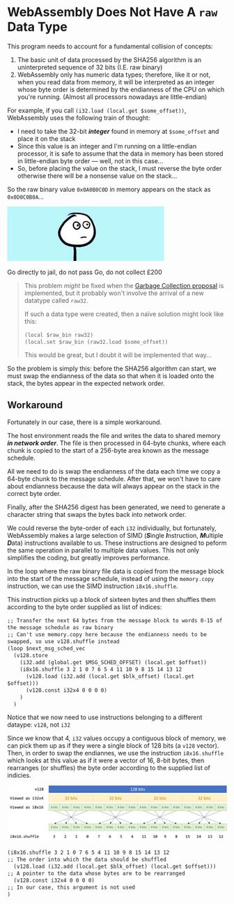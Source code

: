 # WebAssembly Does Not Have A `raw` Data Type

This program needs to account for a fundamental collision of concepts:

1. The basic unit of data processed by the SHA256 algorithm is an uninterpreted sequence of 32 bits (I.E. raw binary)
1. WebAssembly only has numeric data types; therefore, like it or not, when you read data from memory, it will be interpreted as an integer whose byte order is determined by the endianness of the CPU on which you're running.
(Almost all processors nowadays are little-endian)

For example, if you call `(i32.load (local.get $some_offset))`, WebAssembly uses the following train of thought:

* I need to take the 32-bit ***integer*** found in memory at `$some_offset` and place it on the stack
* Since this value is an integer and I'm running on a little-endian processor, it is safe to assume that the data in memory has been stored in little-endian byte order &mdash; well, not in this case...
* So, before placing the value on the stack, I must reverse the byte order otherwise there will be a nonsense value on the stack...

So the raw binary value `0x0A0B0C0D` in memory appears on the stack as `0x0D0C0B0A`...

![Uh...](./img/uh.gif)

Go directly to jail, do not pass Go, do not collect £200

> This problem *might* be fixed when the [Garbage Collection proposal](https://github.com/WebAssembly/gc/blob/master/proposals/gc/MVP.md) is implemented, but it probably won't involve the arrival of a new datatype called `raw32`.
>
> If such a data type were created, then a naïve solution might look like this:
>
> ```wast
> (local $raw_bin raw32)
> (local.set $raw_bin (raw32.load $some_offset))
> ```
>
> This would be great, but I doubt it will be implemented that way...

So the problem is simply this: before the SHA256 algorithm can start, we must swap the endianness of the data so that when it is loaded onto the stack, the bytes appear in the expected network order.


## Workaround

Fortunately in our case, there is a simple workaround.

The host environment reads the file and writes the data to shared memory ***in network order***.
The file is then processed in 64-byte chunks, where each chunk is copied to the start of a 256-byte area known as the message schedule.

All we need to do is swap the endianness of the data each time we copy a 64-byte chunk to the message schedule.
After that, we won't have to care about endianness because the data will always appear on the stack in the correct byte order.

Finally, after the SHA256 digest has been generated, we need to generate a character string that swaps the bytes back into network order.

We could reverse the byte-order of each `i32` individually, but fortunately, WebAssembly makes a large selection of SIMD (***S***ingle ***I***nstruction, ***M***ultiple ***D***ata) instructions available to us.
These instructions are designed to peform the same operation in parallel to multiple data values.
This not only simplifies the coding, but greatly improves performance.

In the loop where the raw binary file data is copied from the message block into the start of the message schedule, instead of using the `memory.copy` instruction, we can use the SIMD instruction `i8x16.shuffle`.

This instruction picks up a block of sixteen bytes and then shuffles them according to the byte order supplied as list of indices:

```wast
;; Transfer the next 64 bytes from the message block to words 0-15 of the message schedule as raw binary
;; Can't use memory.copy here because the endianness needs to be swapped, so use v128.shuffle instead
(loop $next_msg_sched_vec
  (v128.store
    (i32.add (global.get $MSG_SCHED_OFFSET) (local.get $offset))
    (i8x16.shuffle 3 2 1 0 7 6 5 4 11 10 9 8 15 14 13 12
      (v128.load (i32.add (local.get $blk_offset) (local.get $offset)))
      (v128.const i32x4 0 0 0 0)
    )
  )
```

Notice that we now need to use instructions belonging to a different dataype: `v128`, not `i32`

Since we know that 4, `i32` values occupy a contiguous block of memory, we can pick them up as if they were a single block of 128 bits (a `v128` vector).
Then, in order to swap the endiannes, we use the instruction `i8x16.shuffle` which looks at this value as if it were a vector of 16, 8-bit bytes, then rearranges (or shuffles) the byte order according to the supplied list of indicies.

![Swap Endianness using i8x16.shuffle](./img/i8x16.shuffle.png)

```wast
(i8x16.shuffle 3 2 1 0 7 6 5 4 11 10 9 8 15 14 13 12                 ;; The order into which the data should be shuffled
  (v128.load (i32.add (local.get $blk_offset) (local.get $offset)))  ;; A pointer to the data whose bytes are to be rearranged
  (v128.const i32x4 0 0 0 0)                                         ;; In our case, this argument is not used
)
```
